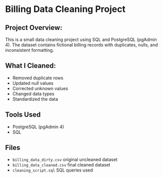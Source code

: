 # Billing Data Cleaning Project

## Project Overview:

This is a small data cleaning project using SQL and PostgreSQL (pgAdmin 4). The dataset contains fictional billing records with duplicates, nulls, and inconsistent formatting.

## What I Cleaned:

- Removed duplicate rows
- Updated null values
- Corrected unknown values
- Changed data types
- Standardized the data

## Tools Used
- PostgreSQL (pgAdmin 4)
- SQL

## Files
- `billing_data_dirty.csv` original uncleaned dataset
- `billing_data_cleaned.csv` final cleaned dataset
- `cleaning_script.sql` SQL queries used
